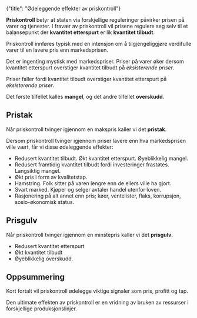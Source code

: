 {"title": "Ødeleggende effekter av priskontroll"}

**Priskontroll** betyr at staten via forskjellige reguleringer
påvirker prisen på varer og tjenester. I fravær av priskontroll
vil prisene regulere seg selv til et balansepunkt der
**kvantitet etterspurt** er lik **kvantitet tilbudt**.

Priskontroll innføres typisk med en intensjon om å tilgjengeliggjøre
verdifulle varer til en lavere pris enn markedsprisen.

Det er ingenting mystisk med markedspriser. Priser på varer øker
dersom kvantitet etterspurt overstiger kvantitet tilbudt på
*eksisterende priser*.

Priser faller fordi kvantitet tilbudt overstiger kvantitet etterspurt
på *eksisterende priser*.

Det første tilfellet kalles **mangel**, og det andre tilfellet **overskudd**.

## Pristak

Når priskontroll tvinger igjennom en makspris kaller vi det **pristak**.

Dersom priskontroll tvinger igjennom priser lavere enn hva markedsprisen
ville vært, får vi disse ødeleggende effekter:

* Redusert kvantitet tilbudt. Økt kvantitet etterspurt. Øyeblikkelig mangel.
* Redusert framtidig kvantitet tilbudt fordi investeringer frastøtes. Langsiktig mangel.
* Økt pris i form av kvalitetstap. 
* Hamstring. Folk sitter på varen lengre enn de ellers ville ha gjort.
* Svart marked. Kjøper og selger avtaler handel utenfor loven.
* Rasjonering på alt annet enn pris; køer, ventelister, flaks, korrupsjon, sosio-økonomisk status.

## Prisgulv

Når priskontroll tvinger igjennom en minstepris kaller vi det **prisgulv**.

* Redusert kvantitet etterspurt
* Økt kvantitet tilbudt
* Øyeblikkelig overskudd.

## Oppsummering

Kort fortalt vil priskontroll ødelegge viktige signaler som pris, profitt og tap.

Den ultimate effekten av priskontroll er en vridning av bruken av ressurser
i forskjellige produksjonslinjer.
